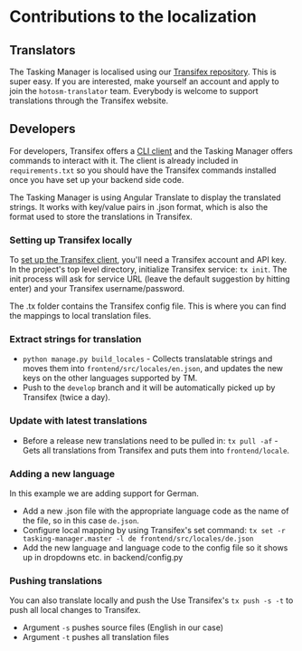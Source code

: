 # Contributions to the localization

## Translators

The Tasking Manager is localised using our [Transifex repository](https://www.transifex.com/hotosm/tasking-manager/dashboard/).
This is super easy. If you are interested, make yourself an account and apply to join the `hotosm-translator` team.
Everybody is welcome to support translations through the Transifex website.

## Developers

For developers, Transifex offers a [CLI client](https://docs.transifex.com/client/introduction/) and the Tasking
Manager offers commands to interact with it. The client is already included in `requirements.txt` so you should have the Transifex commands installed once you have set up your backend side code.

The Tasking Manager is using Angular Translate to display the translated strings. It works with key/value pairs in .json format, which is also the format used to store the translations in Transifex.

### Setting up Transifex locally

To [set up the Transifex client](https://docs.transifex.com/client/init), you'll need a Transifex account and API key.
In the project's top level directory, initialize Transifex service: `tx init`. The init process will ask for service URL
(leave the default suggestion by hitting enter) and your Transifex username/password.

The .tx folder contains the Transifex config file. This is where you can find the mappings to local translation files.

### Extract strings for translation

* ```python manage.py build_locales``` -  Collects translatable strings and moves them into `frontend/src/locales/en.json`, and updates the new keys on the other languages supported by TM.
* Push to the `develop` branch and it will be automatically picked up by Transifex (twice a day).

### Update with latest translations

* Before a release new translations need to be pulled in: ```tx pull -af``` -  Gets all translations from Transifex and puts them into `frontend/locale`.

### Adding a new language

In this example we are adding support for German.

* Add a new .json file with the appropriate language code as the name of the file, so in this case `de.json`.
* Configure local mapping by using Transifex's set command: ```tx set -r tasking-manager.master -l de frontend/src/locales/de.json```
* Add the new language and language code to the config file so it shows up in dropdowns etc. in backend/config.py

### Pushing translations

You can also translate locally and push the
Use Transifex's ```tx push -s -t``` to push all local changes to Transifex.

* Argument ```-s``` pushes source files (English in our case)
* Argument ```-t``` pushes all translation files
